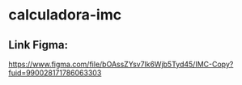 # calculadora-imc

## Link Figma: 
https://www.figma.com/file/bOAssZYsv7lk6Wjb5Tyd45/IMC-Copy?fuid=990028171786063303
